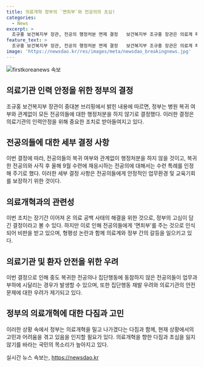 ```yaml
---
title: 의료개혁 정부의 `면죄부`와 전공의의 초심!
categories:
  - News
excerpt: >
  조규홍 보건복지부 장관, 전공의 행정처분 면제 결정   보건복지부 조규홍 장관은 의료계 패스트트랙 문제에 대한 해결책으로, 병원 복귀 여부와 관계없이 모든 전공의들에 대한 행정처분을 면제하기로 했다. 이에 대한 결정에는 비판과 지지가 엇갈리고 있으며, 의료개혁을 완수한 정권으로 역사에 이름을 남기길 바라는 목소리도 있다.
feature_text: >
  조규홍 보건복지부 장관, 전공의 행정처분 면제 결정   보건복지부 조규홍 장관은 의료계 패스트트랙 문제에 대한 해결책으로, 병원 복귀 여부와 관계없이 모든 전공의들에 대한 행정처분을 면제하기로 했다. 이에 대한 결정에는 비판과 지지가 엇갈리고 있으며, 의료개혁을 완수한 정권으로 역사에 이름을 남기길 바라는 목소리도 있다.
image: 'https://newsdao.kr/res/images/meta/newsdao_breakingnews.jpg'
---
```


<p><img src="https://newsdao.kr/res/images/meta/newsdao_breakingnews.jpg" alt="firstkoreanews 속보" /></p>

<h2 data-ke-size="size26">의료기관 인력 안정을 위한 정부의 결정</h2>

<p data-ke-size="size16">조규홍 보건복지부 장관이 중대본 브리핑에서 밝힌 내용에 따르면, 정부는 병원 복귀 여부와 관계없이 모든 전공의들에 대한 행정처분을 하지 않기로 결정했다. 이러한 결정은 의료기관의 인력안정을 위해 중요한 조치로 받아들여지고 있다.</p>

<h2 data-ke-size="size26">전공의들에 대한 세부 결정 사항</h2>

<p data-ke-size="size16">이번 결정에 따라, 전공의들의 복귀 여부와 관계없이 행정처분을 하지 않을 것이고, 복귀한 전공의와 사직 후 올해 9월 수련에 재응시하는 전공의에 대해서는 수련 특례를 인정해 주기로 했다. 이러한 세부 결정 사항은 전공의들에게 안정적인 업무환경 및 교육기회를 보장하기 위한 것이다.</p>

<h2 data-ke-size="size26">의료개혁과의 관련성</h2>

<p data-ke-size="size16">이번 조치는 장기간 이어져 온 의료 공백 사태의 해결을 위한 것으로, 정부의 고심이 담긴 결정이라고 볼 수 있다. 하지만 이로 인해 전공의들에게 '면죄부'를 주는 것으로 인식되어 비판을 받고 있으며, 형평성 논란과 함께 의료계와 정부 간의 갈등을 일으키고 있다.</p>

<h2 data-ke-size="size26">의료기관 및 환자 안전을 위한 우려</h2>

<p data-ke-size="size16">이번 결정으로 인해 중도 복귀한 전공의나 집단행동에 동참하지 않은 전공의들이 업무과부하에 시달리는 경우가 발생할 수 있으며, 또한 집단행동 재발 우려와 의료기관의 안전 문제에 대한 우려가 제기되고 있다.</p>

<h2 data-ke-size="size26">정부의 의료개혁에 대한 다짐과 고민</h2>

<p data-ke-size="size16">이러한 상황 속에서 정부는 의료개혁을 밀고 나가겠다는 다짐과 함께, 현재 상황에서의 고민과 어려움을 겪고 있음을 인지할 필요가 있다. 의료개혁을 향한 다짐과 초심을 잃지 않기를 바라는 국민의 목소리가 높아지고 있다.</p>
실시간 뉴스 속보는, <a href="https://newsdao.kr" rel="dofollow">https://newsdao.kr</a>


